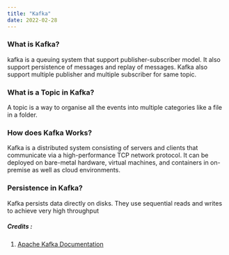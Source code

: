 ```yaml
---
title: "Kafka"
date: 2022-02-28
---
```


### What is Kafka?
kafka is a queuing system that support publisher-subscriber model. It also support persistence of messages and replay of messages. Kafka also support multiple publisher and multiple subscriber for same topic.


### What is a Topic in Kafka?
A topic is a way to organise all the events into multiple categories like a file in a folder.

### How does Kafka Works?
Kafka is a distributed system consisting of servers and clients that communicate via a high-performance TCP network protocol. It can be deployed on bare-metal hardware, virtual machines, and containers in on-premise as well as cloud environments. 

### Persistence in Kafka?
Kafka persists data directly on disks. They use sequential reads and writes to achieve very high throughput


##### Credits :  
1. [Apache Kafka Documentation](https://kafka.apache.org/documentation/#gettingStarted)
